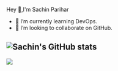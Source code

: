 Hey 👋,I'm Sachin Parihar

- 🌱 I’m currently learning DevOps.
- 👯 I’m looking to collaborate on GitHub.


![Sachin's GitHub stats](https://github-readme-stats.vercel.app/api?username=sachinparihar&show_icons=true&theme=tokyonight)
---
![](https://komarev.com/ghpvc/?username=sachinparihar&color=blue)

